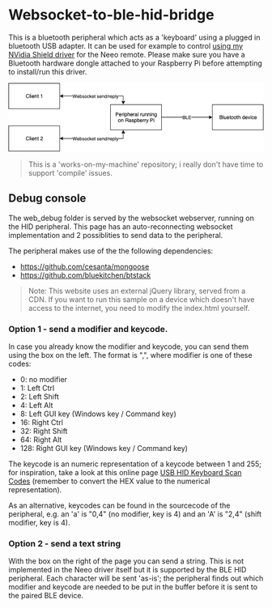 # Websocket-to-ble-hid-bridge
This is a bluetooth peripheral which acts as a 'keyboard' using a plugged in bluetooth USB adapter. It can be used for example to control [using my NVidia Shield driver](https://github.com/Webunity/neeo-driver-nvidia-shield) for the Neeo remote.
Please make sure you have a Bluetooth hardware dongle attached to your Raspberry Pi before attempting to install/run this driver.

![how-it-works](./assets/websocket-to-ble-hid-bridge.png?raw=true)
  
> This is a 'works-on-my-machine' repository; i really don't have time to support 'compile' issues.

## Debug console
The web_debug folder is served by the websocket webserver, running on the HID peripheral. This page has an auto-reconnecting websocket implementation and 2 possiblities to send data to the peripheral.

The peripheral makes use of the the following dependencies:
- https://github.com/cesanta/mongoose
- https://github.com/bluekitchen/btstack

> Note: This website uses an external jQuery library, served from a CDN. If you want to run this sample on a device which doesn't have access to the internet, you need to modify the index.html yourself.

### Option 1 - send a modifier and keycode.
In case you already know the modifier and keycode, you can send them using the box on the left. The format is "<modifier>,<keycode>", where modifier is one of these codes:
  - 0: no modifier
  - 1: Left Ctrl
  - 2: Left Shift
  - 4: Left Alt
  - 8: Left GUI key (Windows key / Command key)
  - 16: Right Ctrl
  - 32: Right Shift
  - 64: Right Alt
  - 128: Right GUI key (Windows key / Command key)

The keycode is an numeric representation of a keycode between 1 and 255; for inspiration, take a look at this online page [USB HID Keyboard Scan Codes](https://serverhelfer.de/usb-hid-keyboard-scan-codes/) (remember to convert the HEX value to the numerical representation).

As an alternative, keycodes can be found in the sourcecode of the peripheral, e.g. an 'a' is "0,4" (no modifier, key is 4) and an 'A' is "2,4" (shift modifier, key is 4).

### Option 2 - send a text string
With the box on the right of the page you can send a string. This is not implemented in the Neeo driver itself but it is supported by the BLE HID peripheral. Each character will be sent 'as-is'; the peripheral finds out which modifier and keycode are needed to be put in the buffer before it is sent to the paired BLE device.

